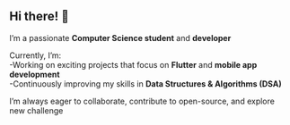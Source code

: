 ## Hi there! 👋  
I’m a passionate **Computer Science student** and **developer** 

Currently, I’m:  
-Working on exciting projects that focus on **Flutter** and **mobile app development**  
-Continuously improving my skills in **Data Structures & Algorithms (DSA)** 

I’m always eager to collaborate, contribute to open-source, and explore new challenge


